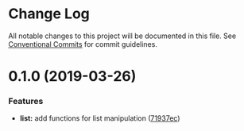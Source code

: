 # Change Log

All notable changes to this project will be documented in this file.
See [Conventional Commits](https://conventionalcommits.org) for commit guidelines.

# 0.1.0 (2019-03-26)


### Features

* **list:** add functions for list manipulation ([71937ec](https://github.com/Oscar170/-functional/commit/71937ec))
